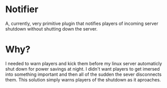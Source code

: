 # Notifier
A, currently, very primitive plugin that notifies players of incoming server shutdown without shutting down the server.

# Why?
I needed to warn players and kick them before my linux server automaticly shut down for power savings at night. 
I didn't want players to get imersed into something important and then all of the sudden the sever disconnects them.
This solution simply warns players of the shutdown as it aproaches. 

